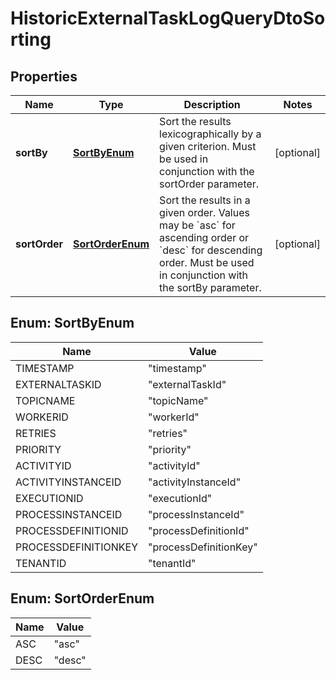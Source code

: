 

# HistoricExternalTaskLogQueryDtoSorting

## Properties

Name | Type | Description | Notes
------------ | ------------- | ------------- | -------------
**sortBy** | [**SortByEnum**](#SortByEnum) | Sort the results lexicographically by a given criterion. Must be used in conjunction with the sortOrder parameter. |  [optional]
**sortOrder** | [**SortOrderEnum**](#SortOrderEnum) | Sort the results in a given order. Values may be &#x60;asc&#x60; for ascending order or &#x60;desc&#x60; for descending order. Must be used in conjunction with the sortBy parameter. |  [optional]



## Enum: SortByEnum

Name | Value
---- | -----
TIMESTAMP | &quot;timestamp&quot;
EXTERNALTASKID | &quot;externalTaskId&quot;
TOPICNAME | &quot;topicName&quot;
WORKERID | &quot;workerId&quot;
RETRIES | &quot;retries&quot;
PRIORITY | &quot;priority&quot;
ACTIVITYID | &quot;activityId&quot;
ACTIVITYINSTANCEID | &quot;activityInstanceId&quot;
EXECUTIONID | &quot;executionId&quot;
PROCESSINSTANCEID | &quot;processInstanceId&quot;
PROCESSDEFINITIONID | &quot;processDefinitionId&quot;
PROCESSDEFINITIONKEY | &quot;processDefinitionKey&quot;
TENANTID | &quot;tenantId&quot;



## Enum: SortOrderEnum

Name | Value
---- | -----
ASC | &quot;asc&quot;
DESC | &quot;desc&quot;



